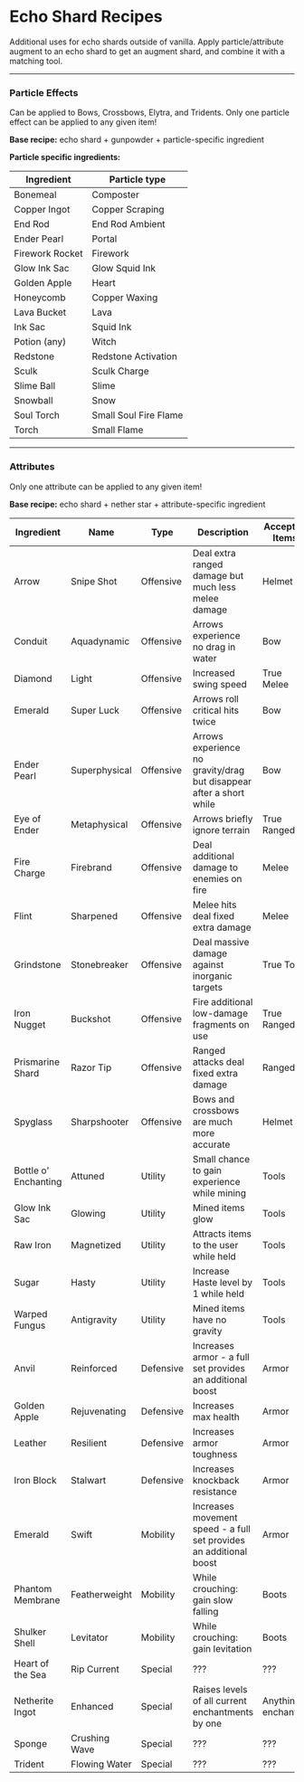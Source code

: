 # Echo Shard Recipes

Additional uses for echo shards outside of vanilla. Apply particle/attribute augment to an echo shard to get an augment shard, and combine it with a matching tool.
___
### Particle Effects
Can be applied to Bows, Crossbows, Elytra, and Tridents. Only one particle effect can be applied to any given item!

**Base recipe:** echo shard + gunpowder + particle-specific ingredient

**Particle specific ingredients:**<br>

| Ingredient      | Particle type         |
|-----------------|-----------------------|
| Bonemeal        | Composter             |
| Copper Ingot    | Copper Scraping       |
| End Rod         | End Rod Ambient       |
| Ender Pearl     | Portal                |
| Firework Rocket | Firework              |
| Glow Ink Sac    | Glow Squid Ink        |
| Golden Apple    | Heart                 |
| Honeycomb       | Copper Waxing         |
| Lava Bucket     | Lava                  |
| Ink Sac         | Squid Ink             |
| Potion (any)    | Witch                 |
| Redstone        | Redstone Activation   |
| Sculk           | Sculk Charge          |
| Slime Ball      | Slime                 |
| Snowball        | Snow                  |
| Soul Torch      | Small Soul Fire Flame |
| Torch           | Small Flame           |
___
### Attributes
Only one attribute can be applied to any given item!

**Base recipe:** echo shard + nether star + attribute-specific ingredient

| Ingredient           | Name          | Type      | Description                                                         | Accepted Items     | 
|----------------------|---------------|-----------|---------------------------------------------------------------------|--------------------|
| Arrow                | Snipe Shot    | Offensive | Deal extra ranged damage but much less melee damage                 | Helmet             |
| Conduit              | Aquadynamic   | Offensive | Arrows experience no drag in water                                  | Bow                |
| Diamond              | Light         | Offensive | Increased swing speed                                               | True Melee         |
| Emerald              | Super Luck    | Offensive | Arrows roll critical hits twice                                     | Bow                |
| Ender Pearl          | Superphysical | Offensive | Arrows experience no gravity/drag but disappear after a short while | Bow                |
| Eye of Ender         | Metaphysical  | Offensive | Arrows briefly ignore terrain                                       | True Ranged        |
| Fire Charge          | Firebrand     | Offensive | Deal additional damage to enemies on fire                           | Melee              |
| Flint                | Sharpened     | Offensive | Melee hits deal fixed extra damage                                  | Melee              |
| Grindstone           | Stonebreaker  | Offensive | Deal massive damage against inorganic targets                       | True Tools         |
| Iron Nugget          | Buckshot      | Offensive | Fire additional low-damage fragments on use                         | True Ranged        |
| Prismarine Shard     | Razor Tip     | Offensive | Ranged attacks deal fixed extra damage                              | Ranged             |
| Spyglass             | Sharpshooter  | Offensive | Bows and crossbows are much more accurate                           | Helmet             |
| Bottle o' Enchanting | Attuned       | Utility   | Small chance to gain experience while mining                        | Tools              |
| Glow Ink Sac         | Glowing       | Utility   | Mined items glow                                                    | Tools              |
| Raw Iron             | Magnetized    | Utility   | Attracts items to the user while held                               | Tools              |
| Sugar                | Hasty         | Utility   | Increase Haste level by 1 while held                                | Tools              |
| Warped Fungus        | Antigravity   | Utility   | Mined items have no gravity                                         | Tools              |
| Anvil                | Reinforced    | Defensive | Increases armor - a full set provides an additional boost           | Armor              |
| Golden Apple         | Rejuvenating  | Defensive | Increases max health                                                | Armor              |
| Leather              | Resilient     | Defensive | Increases armor toughness                                           | Armor              |
| Iron Block           | Stalwart      | Defensive | Increases knockback resistance                                      | Armor              |
| Emerald              | Swift         | Mobility  | Increases movement speed - a full set provides an additional boost  | Armor              |
| Phantom Membrane     | Featherweight | Mobility  | While crouching: gain slow falling                                  | Boots              |
| Shulker Shell        | Levitator     | Mobility  | While crouching: gain levitation                                    | Boots              |
| Heart of the Sea     | Rip Current   | Special   | ???                                                                 | ???                |
| Netherite Ingot      | Enhanced      | Special   | Raises levels of all current enchantments by one                    | Anything enchanted |
| Sponge               | Crushing Wave | Special   | ???                                                                 | ???                |
| Trident              | Flowing Water | Special   | ???                                                                 | ???                |
